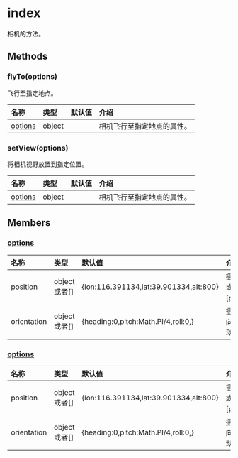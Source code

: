 # index

相机的方法。

## Methods

### flyTo\(options\)

飞行至指定地点。

| 名称 | 类型 | 默认值 | 介绍 |
| :--- | :--- | :--- | :--- |
| [options]() | object |  | 相机飞行至指定地点的属性。 |

### setView\(options\)

将相机视野放置到指定位置。

| 名称 | 类型 | 默认值 | 介绍 |
| :--- | :--- | :--- | :--- |
| [options]() | object |  | 相机飞行至指定地点的属性。 |

## Members

### [options]()

| 名称 | 类型 | 默认值 | 介绍 |
| :--- | :--- | :--- | :--- |
| position | object或者\[\] | {lon:116.391134,lat:39.901334,alt:800} | 摄像机目的地经纬高位置。{lon,lat,alt} 或者\[position\[0\],position\[1\],position\[2\]\]。 |
| orientation | object或者\[\] | {heading:0,pitch:Math.PI/4,roll:0,} | 摄像机的偏转角度。heading:弧度的航向分量，pitch:弧度的螺距分量，roll:滚动分量\(以弧度为单位\)。。 |

### [options]()

| 名称 | 类型 | 默认值 | 介绍 |
| :--- | :--- | :--- | :--- |
| position | object或者\[\] | {lon:116.391134,lat:39.901334,alt:800} | 摄像机目的地经纬高位置。{lon,lat,alt} 或者\[position\[0\],position\[1\],position\[2\]\]。 |
| orientation | object或者\[\] | {heading:0,pitch:Math.PI/4,roll:0,} | 摄像机的偏转角度。heading:弧度的航向分量，pitch:弧度的螺距分量，roll:滚动分量\(以弧度为单位\)。 |

